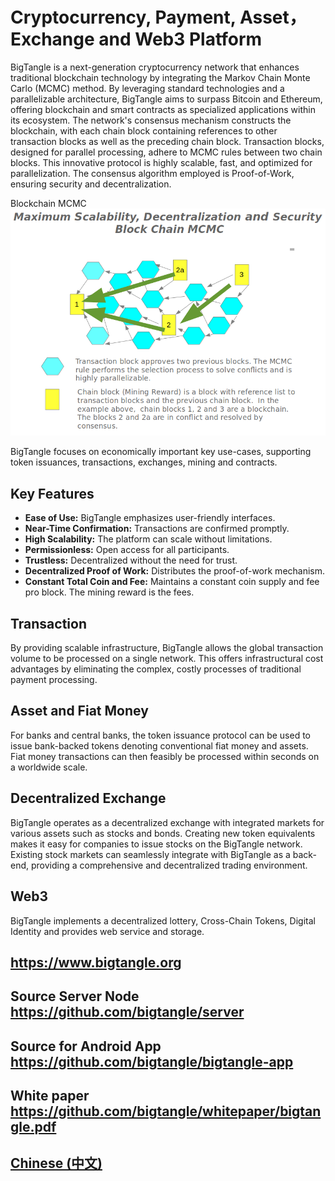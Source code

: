 # Cryptocurrency, Payment, Asset，Exchange and Web3 Platform

BigTangle is a next-generation cryptocurrency network that enhances traditional blockchain technology by integrating the Markov Chain Monte Carlo (MCMC) method. By leveraging standard technologies and a parallelizable architecture, BigTangle aims to surpass Bitcoin and Ethereum, offering blockchain and smart contracts as specialized applications within its ecosystem. The network's consensus mechanism constructs the blockchain, with each chain block containing references to other transaction blocks as well as the preceding chain block. Transaction blocks, designed for parallel processing, adhere to MCMC rules between two chain blocks. This innovative protocol is highly scalable, fast, and optimized for parallelization. The consensus algorithm employed is Proof-of-Work, ensuring security and decentralization.

 Blockchain MCMC ![alt text](images/mcmc-en.png)



BigTangle focuses on economically important key use-cases, supporting token issuances, transactions, exchanges, mining and contracts.

## Key Features

- **Ease of Use:** BigTangle emphasizes user-friendly interfaces.
- **Near-Time Confirmation:** Transactions are confirmed promptly.
- **High Scalability:** The platform can scale without limitations.
- **Permissionless:** Open access for all participants.
- **Trustless:** Decentralized without the need for trust.
- **Decentralized Proof of Work:** Distributes the proof-of-work mechanism.
- **Constant Total Coin and Fee:** Maintains a constant coin supply and fee pro block. The mining reward is the fees.

## Transaction

By providing scalable infrastructure, BigTangle allows the global transaction volume to be processed on a single network. This offers infrastructural cost advantages by eliminating the complex, costly processes of traditional payment processing.

## Asset and Fiat Money

For banks and central banks, the token issuance protocol can be used to issue bank-backed tokens denoting conventional fiat money and assets. Fiat money transactions can then feasibly be processed within seconds on a worldwide scale.

## Decentralized Exchange

BigTangle operates as a decentralized exchange with integrated markets for various assets such as stocks and bonds. Creating new token equivalents makes it easy for companies to issue stocks on the BigTangle network. Existing stock markets can seamlessly integrate with BigTangle as a back-end, providing a comprehensive and decentralized trading environment.

## Web3

BigTangle implements a decentralized lottery, Cross-Chain Tokens, Digital Identity and  provides web service and storage.

## https://www.bigtangle.org

## Source Server Node  <https://github.com/bigtangle/server>

## Source for Android App <https://github.com/bigtangle/bigtangle-app>

## White paper <https://github.com/bigtangle/whitepaper/bigtangle.pdf>

## [Chinese (中文)](/zh/readme.md)
